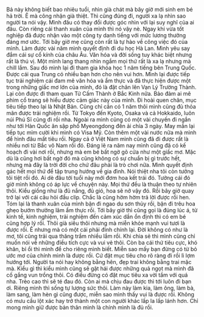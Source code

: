 Bả này không biết bao nhiêu tuổi, nhìn già chát mà bây giờ mới sinh em bé hả trời. Ê mà công nhận già thiệt. Thì cũng đúng đi, người xa lạ nhìn sao người ta nói vậy. Mình đâu có thay đổi được góc nhìn với lại suy nghĩ của ai đâu. Còn riêng cái thanh xuân của mình thì nó vậy nè. Ngay khi vừa tốt nghiệp đã được nhận vào một công ty danh tiếng với mức lương thưởng đáng mơ ước. Tới bây giờ mẹ cũng còn rất là tự hào về công việc đó của mình. Làm được vài năm mình quyết định đi du học Hà Lan. Mình yêu say đắm cái sự cổ kính của châu Âu. Văn hóa và đời sống tuy khác biệt nhưng rất là thú vị. Một mình lang thang nhìn ngắm mọi thứ rất là xa lạ nhưng mà chill lắm. Sau đó mình lại đi tham gia khóa học 1 năm tiếng bên Trung Quốc. Được cái qua Trung có nhiều bạn hơn cho nên vui hơn. Mình lại được tiếp tục trải nghiệm cái đam mê văn hóa và ẩm thực và đã thực hiện được một trong những giấc mơ lớn của mình, đó là đặt chân lên Vạn Lý Trường Thành. Lại còn được đi tham quan Tử Cấm Thành ở Bắc Kinh nữa. Bảo đảm ai mê phim cổ trang sẽ hiểu được cảm giác này của mình. Đi hoài quen chân, mục tiêu tiếp theo lại là Nhật Bản. Cũng chỉ cần có 1 năm thôi mình cũng đủ thỏa mãn được trải nghiệm rồi. Từ Tokyo đến Kyoto, Osaka và cả Hokkaido, luôn núi Phú Sĩ cũng đi rồi nha. Ngoài ra mình cũng có một vài chuyến đi ngắn như tới Hàn Quốc ăn sập phố Myeongdong đến ải chỉa 3 ngày. May mắn lại tiếp tục mỉm cười khi mình có Visa Mỹ. Còn thêm một vài nước nữa mà mình để hình đâu mất tiêu rồi. Ngay cả ở Việt Nam mình cũng đã đi được rất là nhiều nơi từ Bắc vô Nam rồi đó. Đáng lẽ ra năm nay mình cũng đã có kế hoạch đi vài nơi rồi, nhưng mà em bé bất ngờ gõ cửa như một giấc mơ. Mặc dù là cũng hơi bất ngờ đó mà cũng không có sự chuẩn bị gì trước hết, nhưng mà đây là trời đời cho chứ đâu phải là trò chơi nữa. Mình quyết định gác hết mọi thứ để tập trung hướng về gia đình. Nói thiệt nha tôi còn tưởng tôi tiệt rồi đó. Ai dè đâu tới tuổi này mới đơm hoa kết trái đó. Tưởng cái đó giờ mình không có áp lực về chuyện này. Mọi thứ đều là thuận theo tự nhiên thôi. Kiểu giống như là đủ nắng, đủ gió, hoa sẽ nở vậy đó. Rồi bây giờ quay trở lại với cái câu hỏi đầu clip. Chắc là cũng hờm hờm trả lời được rồi hen. Tóm lại là thanh xuân của mình bận đi ngao du sơn thủy rồi, bận đi trêu hoa ghẹo bướm thưởng lãm ẩm thực rồi. Tới bây giờ thì cũng gọi là đúng lúc á, từ kinh tế, kinh nghiệm, trải nghiệm đến cảm xúc dần ổn định thì có em bé cũng hợp lý rồi. Thôi già siêu thôi nhưng mà miễn khỏe mạnh vui tươi là được rồi. Ê nhưng mà có một cái phải đính chính lại. Đời không có như là mơ, tôi cũng trải qua thăng trầm nhiều lắm rồi. Khi chia sẻ thì mình cũng chỉ muốn nói về những điều tích cực và vui vẻ thôi. Còn ba cái thứ tiêu cực, khó khăn, bỉ ổi thì mình để cho riêng mình biết. Miễn sao mấy bạn đừng có từ bỏ ước mơ của chính mình là được rồi. Cứ đặt mục tiêu cho rõ ràng đi rồi lì lợm hướng tới. Người ta nói hay không bằng hên, đẹp trai không bằng trai mặc mà. Kiểu gì thì kiểu mình cũng sẽ gặt hái được những quả ngọt mà mình đã cố gắng vun trồng thôi. Có điều đừng có đặt mục tiêu xa vời tầm với quá nha. Trèo cao thì sẽ té đau đó. Còn ai mà chịu đau được thì tới luôn đi bạn ơi. Riêng mình thì sống tự lượng sức thôi. Làm này làm kia, làm ông, làm bà, làm sang, làm hèn gì cũng được, miễn sao mình thấy vui là được rồi. Không có mưu cầu lột xác hay trở thành một con người khác lấp la lấp lánh hơn. Chỉ mong mình giữ được bản thân mình là chính mình là đủ rồi.